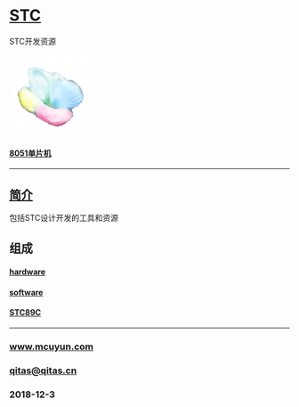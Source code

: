 ﻿# [STC](https://github.com/mcuyun/STC) 

STC开发资源

[![sites](mcuyun/mcuyun.png)](http://www.mcuyun.com)

#### [8051单片机](https://github.com/mcuyun/8051)

---

## [简介](https://github.com/mcuyun/STC/wiki) 


包括STC设计开发的工具和资源



## 组成

#### [hardware](https://github.com/mcuyun/STC/hardware) 

#### [software](https://github.com/mcuyun/STC/software) 

#### [STC89C](https://github.com/mcuyun/STC89C) 

---

###  www.mcuyun.com  
###  qitas@qitas.cn
###  2018-12-3
